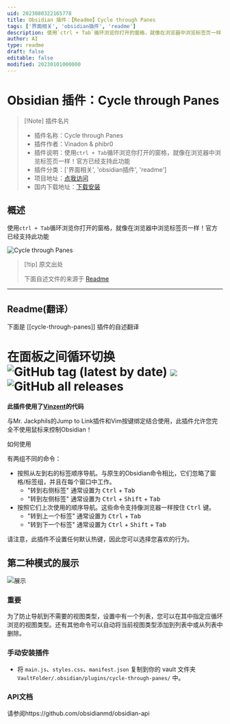 ```yaml
---
uid: 2023080322165778
title: Obsidian 插件：【Readme】Cycle through Panes
tags: ['界面相关', 'obsidian插件', 'readme']
description: 使用`ctrl + Tab`循环浏览你打开的窗格，就像在浏览器中浏览标签页一样！官方已经支持此功能
author: AI
type: readme
draft: false
editable: false
modified: 20230101000000
---
```


# Obsidian 插件：Cycle through Panes

> [!Note] 插件名片
> - 插件名称：Cycle through Panes
> - 插件作者：Vinadon & phibr0
> - 插件说明：使用`ctrl + Tab`循环浏览你打开的窗格，就像在浏览器中浏览标签页一样！官方已经支持此功能
> - 插件分类：['界面相关', 'obsidian插件', 'readme']
> - 项目地址：[点我访问](https://github.com/phibr0/cycle-through-panes)
> - 国内下载地址：[下载安装](https://pkmer.cn/products/plugin/pluginMarket/?cycle-through-panes)

## 概述

使用`ctrl + Tab`循环浏览你打开的窗格，就像在浏览器中浏览标签页一样！官方已经支持此功能

![Cycle through Panes](https://cdn.pkmer.cn/covers/cycle-through-panes_new.gif!pkmer)

> [!tip] 原文出处
> 
>下面自述文件的来源于 [Readme](https://ghproxy.net/https://raw.githubusercontent.com/phibr0/cycle-through-panes/master/README.md)
> 

---

## Readme(翻译）

下面是 [[cycle-through-panes]] 插件的自述翻译


# 在面板之间循环切换 ![GitHub tag (latest by date)](https://img.shields.io/github/v/tag/phibr0/cycle-through-panes) ![](https://tokei.rs/b1/github/phibr0/cycle-through-panes) ![GitHub all releases](https://img.shields.io/github/downloads/phibr0/cycle-through-panes/total)

__此插件使用了[Vinzent](https://github.com/Vinzent03)的代码__

与Mr. Jackphils的Jump to Link插件和Vim按键绑定结合使用，此插件允许您完全不使用鼠标来控制Obsidian！

如何使用

有两组不同的命令：
- 按照从左到右的标签顺序导航。与原生的Obsidian命令相比，它们忽略了窗格/标签组，并且在每个窗口中工作。
  - "转到右侧标签" 通常设置为 <kbd>Ctrl</kbd> + <kbd>Tab</kbd>
  - "转到左侧标签" 通常设置为 <kbd>Ctrl</kbd> + <kbd>Shift</kbd> + <kbd>Tab</kbd>
- 按照它们上次使用的顺序导航。这些命令支持像浏览器一样按住 <kbd>Ctrl</kbd> 键。
  - "转到上一个标签" 通常设置为 <kbd>Ctrl</kbd> + <kbd>Tab</kbd>
  - "转到下一个标签" 通常设置为 <kbd>Ctrl</kbd> + <kbd>Shift</kbd> + <kbd>Tab</kbd>

请注意，此插件不设置任何默认热键，因此您可以选择您喜欢的行为。

## 第二种模式的展示

![展示](https://raw.githubusercontent.com/phibr0/cycle-through-panes/master/showcase.gif)

### 重要

为了防止导航到不需要的视图类型，设置中有一个列表，您可以在其中指定应循环浏览的视图类型。还有其他命令可以自动将当前视图类型添加到列表中或从列表中删除。

### 手动安装插件

- 将 `main.js`、`styles.css`、`manifest.json` 复制到你的 vault 文件夹 `VaultFolder/.obsidian/plugins/cycle-through-panes/` 中。

### API文档

请参阅https://github.com/obsidianmd/obsidian-api



